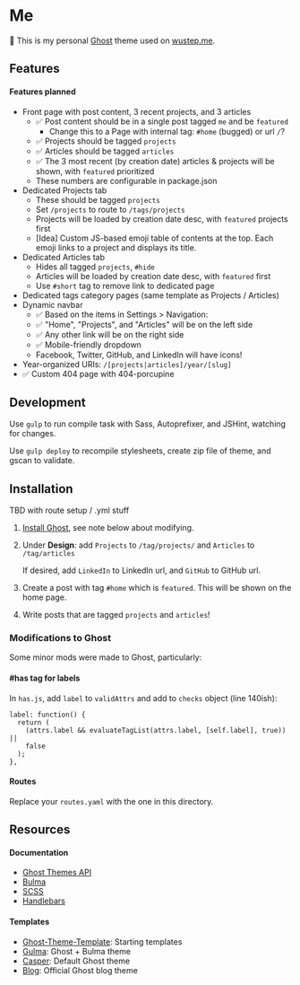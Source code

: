 # Me

👻 This is my personal [Ghost](https://ghost.org) theme used on [wustep.me](https://wustep.me).

## Features

#### Features planned

- Front page with post content, 3 recent projects, and 3 articles
  - ✅ Post content should be in a single post tagged `me` and be `featured`
    - Change this to a Page with internal tag: `#home` (bugged) or url `/`?
  - ✅ Projects should be tagged `projects`
  - ✅ Articles should be tagged `articles`
  - ✅ The 3 most recent (by creation date) articles & projects will be shown, with `featured` prioritized
  - These numbers are configurable in package.json
- Dedicated Projects tab
  - These should be tagged `projects`
  - Set `/projects` to route to `/tags/projects`
  - Projects will be loaded by creation date desc, with `featured` projects first
  - [Idea] Custom JS-based emoji table of contents at the top. Each emoji links to a project and displays its title.
- Dedicated Articles tab
  - Hides all tagged `projects`, `#hide`
  - Articles will be loaded by creation date desc, with `featured` first
  - Use `#short` tag to remove link to dedicated page
- Dedicated tags category pages (same template as Projects / Articles)
- Dynamic navbar
  - ✅ Based on the items in Settings > Navigation:
  - ✅ "Home", "Projects", and "Articles" will be on the left side
  - ✅ Any other link will be on the right side
  - ✅ Mobile-friendly dropdown
  - Facebook, Twitter, GitHub, and LinkedIn will have icons!
- Year-organized URIs: `/[projects|articles]/year/[slug]`
- ✅ Custom 404 page with 404-porcupine

## Development

Use `gulp` to run compile task with Sass, Autoprefixer, and JSHint, watching for changes.

Use `gulp deploy` to recompile stylesheets, create zip file of theme, and gscan to validate.

## Installation

TBD with route setup / .yml stuff

1. [Install Ghost](https://docs.ghost.org/setup/), see note below about modifying.
2. Under **Design**: add `Projects` to `/tag/projects/` and `Articles` to `/tag/articles`

   If desired, add `LinkedIn` to LinkedIn url, and `GitHub` to GitHub url.

3. Create a post with tag `#home` which is `featured`. This will be shown on the home page.
4. Write posts that are tagged `projects` and `articles`!

### Modifications to Ghost

Some minor mods were made to Ghost, particularly:

#### \#has tag for labels

In `has.js`, add `label` to `validAttrs` and add to `checks` object (line 140ish):

```
label: function() {
  return (
    (attrs.label && evaluateTagList(attrs.label, [self.label], true)) ||
    false
  );
},
```

#### Routes

Replace your `routes.yaml` with the one in this directory.

## Resources

#### Documentation

- [Ghost Themes API](https://docs.ghost.org/api/handlebars-themes/)
- [Bulma](https://bulma.io/)
- [SCSS](https://sass-lang.com/guide)
- [Handlebars](https://handlebarsjs.com/)

#### Templates

- [Ghost-Theme-Template](https://github.com/thoughtbot/ghost-theme-template): Starting templates
- [Gulma](https://github.com/simply-fiete/Gulma): Ghost + Bulma theme
- [Casper](https://github.com/TryGhost/Casper): Default Ghost theme
- [Blog](https://github.com/TryGhost/Blog): Official Ghost blog theme
